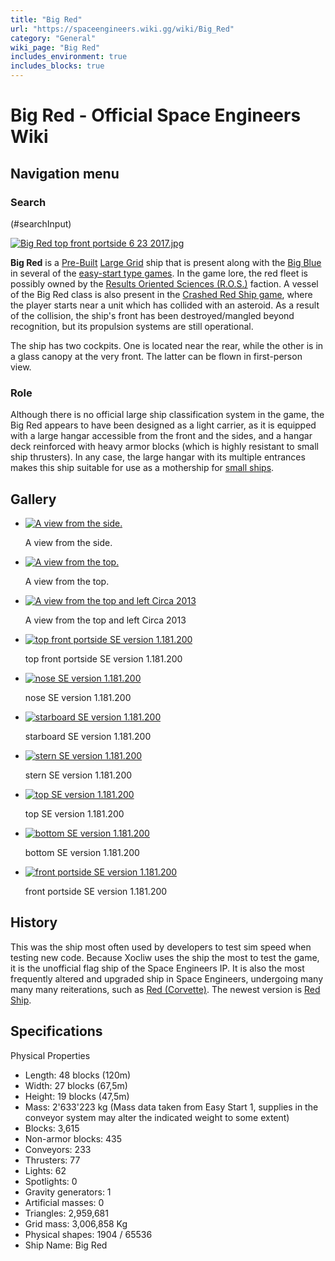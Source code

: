 ```yaml
---
title: "Big Red"
url: "https://spaceengineers.wiki.gg/wiki/Big_Red"
category: "General"
wiki_page: "Big Red"
includes_environment: true
includes_blocks: true
---
```


# Big Red - Official Space Engineers Wiki

## Navigation menu

### Search

(#searchInput)

[![Big Red top front portside 6 23 2017.jpg](https://spaceengineers.wiki.gg/images/thumb/Big_Red_top_front_portside_6_23_2017.jpg/320px-Big_Red_top_front_portside_6_23_2017.jpg?f7ab89)](https://spaceengineers.wiki.gg/wiki/File:Big_Red_top_front_portside_6_23_2017.jpg)

**Big Red** is a [Pre-Built](https://spaceengineers.wiki.gg/wiki/Pre-Built_Ship "Pre-Built Ship") [Large Grid](https://spaceengineers.wiki.gg/wiki/Large_Grid "Large Grid") ship that is present along with the [Big Blue](https://spaceengineers.wiki.gg/wiki/Big_Blue "Big Blue") in several of the [easy-start type games](https://spaceengineers.wiki.gg/wiki/Original_Content "Original Content"). In the game lore, the red fleet is possibly owned by the [Results Oriented Sciences (R.O.S.)](https://spaceengineers.wiki.gg/wiki/Results_Oriented_Sciences_\(R.O.S.\) "Results Oriented Sciences (R.O.S.)") faction. A vessel of the Big Red class is also present in the [Crashed Red Ship game](https://spaceengineers.wiki.gg/wiki/Original_Content "Original Content"), where the player starts near a unit which has collided with an asteroid. As a result of the collision, the ship's front has been destroyed/mangled beyond recognition, but its propulsion systems are still operational.

The ship has two cockpits. One is located near the rear, while the other is in a glass canopy at the very front. The latter can be flown in first-person view.

### Role

Although there is no official large ship classification system in the game, the Big Red appears to have been designed as a light carrier, as it is equipped with a large hangar accessible from the front and the sides, and a hangar deck reinforced with heavy armor blocks (which is highly resistant to small ship thrusters). In any case, the large hangar with its multiple entrances makes this ship suitable for use as a mothership for [small ships](https://spaceengineers.wiki.gg/wiki/Small_Grid "Small Grid").

## Gallery

*   [![A view from the side.](https://spaceengineers.wiki.gg/images/thumb/Red_1_side.png/120px-Red_1_side.png?2a074a)](https://spaceengineers.wiki.gg/wiki/File:Red_1_side.png "A view from the side.")
    
    A view from the side.
    
*   [![A view from the top.](https://spaceengineers.wiki.gg/images/thumb/Red_1_top.png/120px-Red_1_top.png?38dc20)](https://spaceengineers.wiki.gg/wiki/File:Red_1_top.png "A view from the top.")
    
    A view from the top.
    
*   [![A view from the top and left Circa 2013](https://spaceengineers.wiki.gg/images/thumb/Red_1_isometric.png/120px-Red_1_isometric.png?d054be)](https://spaceengineers.wiki.gg/wiki/File:Red_1_isometric.png "A view from the top and left Circa 2013")
    
    A view from the top and left Circa 2013
    
*   [![top front portside SE version 1.181.200](https://spaceengineers.wiki.gg/images/thumb/Big_Red_top_front_portside_6_23_2017.jpg/120px-Big_Red_top_front_portside_6_23_2017.jpg?f7ab89)](https://spaceengineers.wiki.gg/wiki/File:Big_Red_top_front_portside_6_23_2017.jpg "top front portside SE version 1.181.200")
    
    top front portside SE version 1.181.200
    
*   [![nose SE version 1.181.200](https://spaceengineers.wiki.gg/images/thumb/Big_Red_nose_6_23_2017.jpg/120px-Big_Red_nose_6_23_2017.jpg?7a7d6e)](https://spaceengineers.wiki.gg/wiki/File:Big_Red_nose_6_23_2017.jpg "nose SE version 1.181.200")
    
    nose SE version 1.181.200
    
*   [![starboard SE version 1.181.200](https://spaceengineers.wiki.gg/images/thumb/Big_Red_starboard_6_23_2017.jpg/120px-Big_Red_starboard_6_23_2017.jpg?bd31f4)](https://spaceengineers.wiki.gg/wiki/File:Big_Red_starboard_6_23_2017.jpg "starboard SE version 1.181.200")
    
    starboard SE version 1.181.200
    
*   [![stern SE version 1.181.200](https://spaceengineers.wiki.gg/images/thumb/Big_Red_stern_6_23_2017.jpg/120px-Big_Red_stern_6_23_2017.jpg?c38f9b)](https://spaceengineers.wiki.gg/wiki/File:Big_Red_stern_6_23_2017.jpg "stern SE version 1.181.200")
    
    stern SE version 1.181.200
    
*   [![top SE version 1.181.200](https://spaceengineers.wiki.gg/images/thumb/Big_Red_top_6_23_2017.jpg/120px-Big_Red_top_6_23_2017.jpg?9b5d83)](https://spaceengineers.wiki.gg/wiki/File:Big_Red_top_6_23_2017.jpg "top SE version 1.181.200")
    
    top SE version 1.181.200
    
*   [![bottom SE version 1.181.200](https://spaceengineers.wiki.gg/images/thumb/Big_Red_bottom_6_23_2017.jpg/120px-Big_Red_bottom_6_23_2017.jpg?4e6102)](https://spaceengineers.wiki.gg/wiki/File:Big_Red_bottom_6_23_2017.jpg "bottom SE version 1.181.200")
    
    bottom SE version 1.181.200
    
*   [![front portside SE version 1.181.200](https://spaceengineers.wiki.gg/images/thumb/Big_Red_front_portside_6_23_2017.jpg/120px-Big_Red_front_portside_6_23_2017.jpg?da20a0)](https://spaceengineers.wiki.gg/wiki/File:Big_Red_front_portside_6_23_2017.jpg "front portside SE version 1.181.200")
    
    front portside SE version 1.181.200
    

## History

This was the ship most often used by developers to test sim speed when testing new code. Because Xocliw uses the ship the most to test the game, it is the unofficial flag ship of the Space Engineers IP. It is also the most frequently altered and upgraded ship in Space Engineers, undergoing many many many reiterations, such as [Red (Corvette)](https://spaceengineers.wiki.gg/wiki/Red_\(Corvette\) "Red (Corvette)"). The newest version is [Red Ship](https://spaceengineers.wiki.gg/wiki/Red_Ship "Red Ship").

## Specifications

Physical Properties

*   Length: 48 blocks (120m)
*   Width: 27 blocks (67,5m)
*   Height: 19 blocks (47,5m)
*   Mass: 2'633'223 kg (Mass data taken from Easy Start 1, supplies in the conveyor system may alter the indicated weight to some extent)
*   Blocks: 3,615
*   Non-armor blocks: 435
*   Conveyors: 233
*   Thrusters: 77
*   Lights: 62
*   Spotlights: 0
*   Gravity generators: 1
*   Artificial masses: 0
*   Triangles: 2,959,681
*   Grid mass: 3,006,858 Kg
*   Physical shapes: 1904 / 65536
*   Ship Name: Big Red
